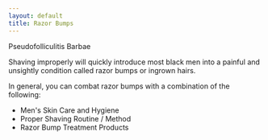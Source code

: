 ```yaml
---
layout: default
title: Razor Bumps
---
```


Pseudofolliculitis Barbae

Shaving improperly will quickly introduce most black men into a painful and unsightly condition called razor bumps or ingrown hairs.

In general, you can combat razor bumps with a combination of the following:

- Men's Skin Care and Hygiene
- Proper Shaving Routine / Method
- Razor Bump Treatment Products
